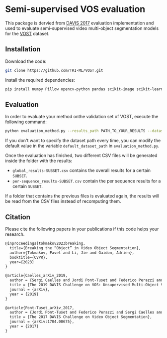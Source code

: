 # Semi-supervised VOS evaluation

This package is dervied from  <a href="https://davischallenge.org/davis2017/code.html" target="_blank">DAVIS 2017</a> evaluation implementation and used to evaluate semi-supervised video multi-object segmentation models for the <a href="https://www.vostdataset.org" target="_blank">VOST</a> dataset. 

## Installation
Download the code:
```bash
git clone https://github.com/TRI-ML/VOST.git
```
Install the required dependencies:
```bash
pip install numpy Pillow opencv-python pandas scikit-image scikit-learn tqdm scipy
```

## Evaluation
In order to evaluate your method onthe validation set of VOST, execute the following command:
```bash
python evaluation_method.py --results_path PATH_TO_YOUR_RESULTS --dataset_path PATH_TO_VOST --set val
```

If you don't want to specify the dataset path every time, you can modify the default value in the variable `default_dataset_path` in `evaluation_method.py`. 

Once the evaluation has finished, two different CSV files will be generated inside the folder with the results: 
- `global_results-SUBSET.csv` contains the overall results for a certain `SUBSET`. 
- `per-sequence_results-SUBSET.csv` contain the per sequence results for a certain `SUBSET`.

If a folder that contains the previous files is evaluated again, the results will be read from the CSV files instead of recomputing them.

## Citation

Please cite the following papers in your publications if this code helps your research.

```latex
@inproceedings{tokmakov2023breaking,
  title={Breaking the “Object” in Video Object Segmentation},
  author={Tokmakov, Pavel and Li, Jie and Gaidon, Adrien},
  booktitle={CVPR},
  year={2023}
}
```

```latex
@article{Caelles_arXiv_2019,
  author = {Sergi Caelles and Jordi Pont-Tuset and Federico Perazzi and Alberto Montes and Kevis-Kokitsi Maninis and Luc {Van Gool}},
  title = {The 2019 DAVIS Challenge on VOS: Unsupervised Multi-Object Segmentation},
  journal = {arXiv},
  year = {2019}
}
```

```latex
@article{Pont-Tuset_arXiv_2017,
  author = {Jordi Pont-Tuset and Federico Perazzi and Sergi Caelles and Pablo Arbel\'aez and Alexander Sorkine-Hornung and Luc {Van Gool}},
  title = {The 2017 DAVIS Challenge on Video Object Segmentation},
  journal = {arXiv:1704.00675},
  year = {2017}
}
```

